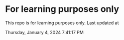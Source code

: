 # For learning purposes only
This repo is for learning purposes only.
Last updated at

Thursday, January 4, 2024 7:41:17 PM


